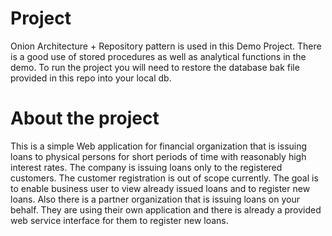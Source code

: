 # Project
Onion Architecture + Repository pattern is used in this Demo Project.
There is a good use of stored procedures as well as analytical functions in the demo.
To run the project you will need to restore the database bak file provided in this repo into your local db.
# About the project
This is a simple Web application for financial organization that is issuing loans to physical persons for short periods of time with reasonably high interest rates. The company is issuing loans only to the registered customers. The customer registration is out of scope currently. The goal is to enable business user to view already issued loans and to register new loans. Also there is a partner organization that is issuing loans on your behalf. They are using their own application and there is already a provided web service interface for them to register new loans.

